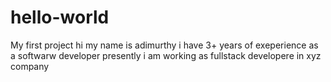 # hello-world
My first project
hi my name is adimurthy
i have 3+ years of exeperience as a softwarw developer
presently i am working as fullstack developere in xyz company
